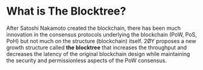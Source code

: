 # What is The Blocktree?

After Satoshi Nakamoto created the blockchain, there has been much innovation in the consensus protocols underlying the blockchain (PoW, PoS, PoH) but not much on the structure (blockchain) itself. 2ØY proposes a new growth structure called **the blocktree** that increases the throughput and decreases the latency of the original blockchain design while maintaining the security and permissionless aspects of the PoW consensus.
